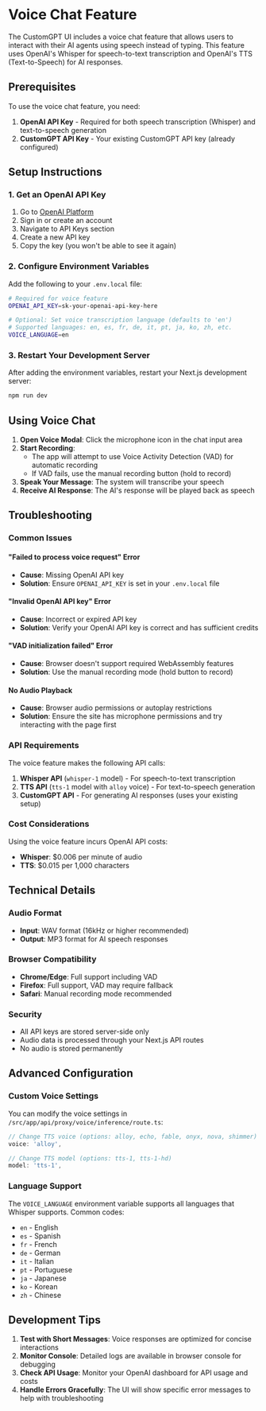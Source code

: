 # Voice Chat Feature

The CustomGPT UI includes a voice chat feature that allows users to interact with their AI agents using speech instead of typing. This feature uses OpenAI's Whisper for speech-to-text transcription and OpenAI's TTS (Text-to-Speech) for AI responses.

## Prerequisites

To use the voice chat feature, you need:

1. **OpenAI API Key** - Required for both speech transcription (Whisper) and text-to-speech generation
2. **CustomGPT API Key** - Your existing CustomGPT API key (already configured)

## Setup Instructions

### 1. Get an OpenAI API Key

1. Go to [OpenAI Platform](https://platform.openai.com/api-keys)
2. Sign in or create an account
3. Navigate to API Keys section
4. Create a new API key
5. Copy the key (you won't be able to see it again)

### 2. Configure Environment Variables

Add the following to your `.env.local` file:

```bash
# Required for voice feature
OPENAI_API_KEY=sk-your-openai-api-key-here

# Optional: Set voice transcription language (defaults to 'en')
# Supported languages: en, es, fr, de, it, pt, ja, ko, zh, etc.
VOICE_LANGUAGE=en
```

### 3. Restart Your Development Server

After adding the environment variables, restart your Next.js development server:

```bash
npm run dev
```

## Using Voice Chat

1. **Open Voice Modal**: Click the microphone icon in the chat input area
2. **Start Recording**: 
   - The app will attempt to use Voice Activity Detection (VAD) for automatic recording
   - If VAD fails, use the manual recording button (hold to record)
3. **Speak Your Message**: The system will transcribe your speech
4. **Receive AI Response**: The AI's response will be played back as speech

## Troubleshooting

### Common Issues

#### "Failed to process voice request" Error
- **Cause**: Missing OpenAI API key
- **Solution**: Ensure `OPENAI_API_KEY` is set in your `.env.local` file

#### "Invalid OpenAI API key" Error
- **Cause**: Incorrect or expired API key
- **Solution**: Verify your OpenAI API key is correct and has sufficient credits

#### "VAD initialization failed" Error
- **Cause**: Browser doesn't support required WebAssembly features
- **Solution**: Use the manual recording mode (hold button to record)

#### No Audio Playback
- **Cause**: Browser audio permissions or autoplay restrictions
- **Solution**: Ensure the site has microphone permissions and try interacting with the page first

### API Requirements

The voice feature makes the following API calls:

1. **Whisper API** (`whisper-1` model) - For speech-to-text transcription
2. **TTS API** (`tts-1` model with `alloy` voice) - For text-to-speech generation
3. **CustomGPT API** - For generating AI responses (uses your existing setup)

### Cost Considerations

Using the voice feature incurs OpenAI API costs:
- **Whisper**: $0.006 per minute of audio
- **TTS**: $0.015 per 1,000 characters

## Technical Details

### Audio Format
- **Input**: WAV format (16kHz or higher recommended)
- **Output**: MP3 format for AI speech responses

### Browser Compatibility
- **Chrome/Edge**: Full support including VAD
- **Firefox**: Full support, VAD may require fallback
- **Safari**: Manual recording mode recommended

### Security
- All API keys are stored server-side only
- Audio data is processed through your Next.js API routes
- No audio is stored permanently

## Advanced Configuration

### Custom Voice Settings

You can modify the voice settings in `/src/app/api/proxy/voice/inference/route.ts`:

```typescript
// Change TTS voice (options: alloy, echo, fable, onyx, nova, shimmer)
voice: 'alloy',

// Change TTS model (options: tts-1, tts-1-hd)
model: 'tts-1',
```

### Language Support

The `VOICE_LANGUAGE` environment variable supports all languages that Whisper supports. Common codes:
- `en` - English
- `es` - Spanish
- `fr` - French
- `de` - German
- `it` - Italian
- `pt` - Portuguese
- `ja` - Japanese
- `ko` - Korean
- `zh` - Chinese

## Development Tips

1. **Test with Short Messages**: Voice responses are optimized for concise interactions
2. **Monitor Console**: Detailed logs are available in browser console for debugging
3. **Check API Usage**: Monitor your OpenAI dashboard for API usage and costs
4. **Handle Errors Gracefully**: The UI will show specific error messages to help with troubleshooting